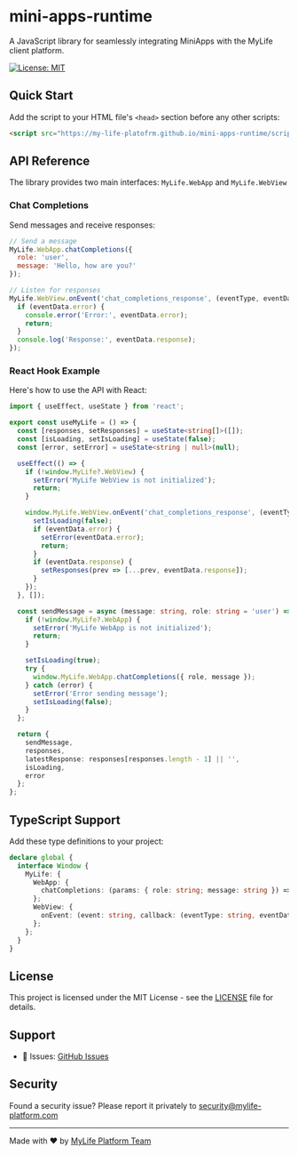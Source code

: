 # mini-apps-runtime

A JavaScript library for seamlessly integrating MiniApps with the MyLife client platform.

[![License: MIT](https://img.shields.io/badge/License-MIT-yellow.svg)](https://opensource.org/licenses/MIT)

## Quick Start

Add the script to your HTML file's `<head>` section before any other scripts:

```html
<script src="https://my-life-platofrm.github.io/mini-apps-runtime/script.js"></script>
```

## API Reference

The library provides two main interfaces: `MyLife.WebApp` and `MyLife.WebView`

### Chat Completions

Send messages and receive responses:

```javascript
// Send a message
MyLife.WebApp.chatCompletions({
  role: 'user',
  message: 'Hello, how are you?'
});

// Listen for responses
MyLife.WebView.onEvent('chat_completions_response', (eventType, eventData) => {
  if (eventData.error) {
    console.error('Error:', eventData.error);
    return;
  }
  console.log('Response:', eventData.response);
});
```

### React Hook Example

Here's how to use the API with React:

```typescript
import { useEffect, useState } from 'react';

export const useMyLife = () => {
  const [responses, setResponses] = useState<string[]>([]);
  const [isLoading, setIsLoading] = useState(false);
  const [error, setError] = useState<string | null>(null);

  useEffect(() => {
    if (!window.MyLife?.WebView) {
      setError('MyLife WebView is not initialized');
      return;
    }

    window.MyLife.WebView.onEvent('chat_completions_response', (eventType, eventData) => {
      setIsLoading(false);
      if (eventData.error) {
        setError(eventData.error);
        return;
      }
      if (eventData.response) {
        setResponses(prev => [...prev, eventData.response]);
      }
    });
  }, []);

  const sendMessage = async (message: string, role: string = 'user') => {
    if (!window.MyLife?.WebApp) {
      setError('MyLife WebApp is not initialized');
      return;
    }

    setIsLoading(true);
    try {
      window.MyLife.WebApp.chatCompletions({ role, message });
    } catch (error) {
      setError('Error sending message');
      setIsLoading(false);
    }
  };

  return { 
    sendMessage, 
    responses,
    latestResponse: responses[responses.length - 1] || '', 
    isLoading, 
    error 
  };
};
```

## TypeScript Support

Add these type definitions to your project:

```typescript
declare global {
  interface Window {
    MyLife: {
      WebApp: {
        chatCompletions: (params: { role: string; message: string }) => void;
      };
      WebView: {
        onEvent: (event: string, callback: (eventType: string, eventData: any) => void) => void;
      };
    };
  }
}
```

## License

This project is licensed under the MIT License - see the [LICENSE](LICENSE) file for details.

## Support

- 📝 Issues: [GitHub Issues](https://github.com/my-life-platform/mini-apps-runtime/issues)

## Security

Found a security issue? Please report it privately to security@mylife-platform.com

---

Made with ❤️ by [MyLife Platform Team](https://github.com/my-life-platform)
